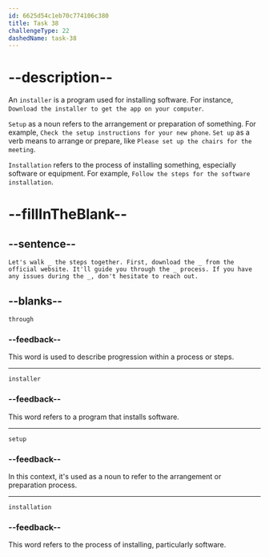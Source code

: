 ```yaml
---
id: 6625d54c1eb70c774106c380
title: Task 38
challengeType: 22
dashedName: task-38
---
```


<!--
AUDIO REFERENCE:
Sarah: Let's walk through the steps together. First, download the installer from the official website. It'll guide you through the setup process. If you have any issues during the installation, don't hesitate to reach out.
-->

# --description--

An `installer` is a program used for installing software. For instance, `Download the installer to get the app on your computer`.

`Setup` as a noun refers to the arrangement or preparation of something. For example, `Check the setup instructions for your new phone`. `Set up` as a verb means to arrange or prepare, like `Please set up the chairs for the meeting`.

`Installation` refers to the process of installing something, especially software or equipment. For example, `Follow the steps for the software installation`.

# --fillInTheBlank--

## --sentence--

`Let's walk _ the steps together. First, download the _ from the official website. It'll guide you through the _ process. If you have any issues during the _, don't hesitate to reach out.`

## --blanks--

`through`

### --feedback--

This word is used to describe progression within a process or steps.

---

`installer`

### --feedback--

This word refers to a program that installs software.

---

`setup`

### --feedback--

In this context, it's used as a noun to refer to the arrangement or preparation process.

---

`installation`

### --feedback--

This word refers to the process of installing, particularly software.
